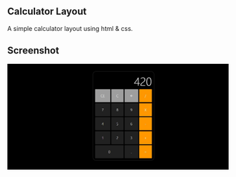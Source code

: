 ## Calculator Layout
A simple calculator layout using html & css.

## Screenshot
![1](https://github.com/masudncse/calculator-html-layout/blob/master/screenshot/1.jpg)
